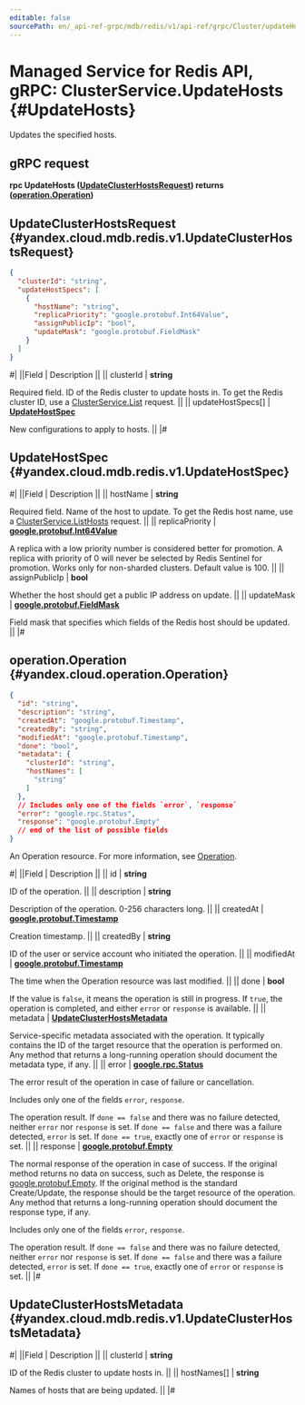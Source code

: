 ```yaml
---
editable: false
sourcePath: en/_api-ref-grpc/mdb/redis/v1/api-ref/grpc/Cluster/updateHosts.md
---
```


# Managed Service for Redis API, gRPC: ClusterService.UpdateHosts {#UpdateHosts}

Updates the specified hosts.

## gRPC request

**rpc UpdateHosts ([UpdateClusterHostsRequest](#yandex.cloud.mdb.redis.v1.UpdateClusterHostsRequest)) returns ([operation.Operation](#yandex.cloud.operation.Operation))**

## UpdateClusterHostsRequest {#yandex.cloud.mdb.redis.v1.UpdateClusterHostsRequest}

```json
{
  "clusterId": "string",
  "updateHostSpecs": [
    {
      "hostName": "string",
      "replicaPriority": "google.protobuf.Int64Value",
      "assignPublicIp": "bool",
      "updateMask": "google.protobuf.FieldMask"
    }
  ]
}
```

#|
||Field | Description ||
|| clusterId | **string**

Required field. ID of the Redis cluster to update hosts in.
To get the Redis cluster ID, use a [ClusterService.List](/docs/managed-redis/api-ref/grpc/Cluster/list#List) request. ||
|| updateHostSpecs[] | **[UpdateHostSpec](#yandex.cloud.mdb.redis.v1.UpdateHostSpec)**

New configurations to apply to hosts. ||
|#

## UpdateHostSpec {#yandex.cloud.mdb.redis.v1.UpdateHostSpec}

#|
||Field | Description ||
|| hostName | **string**

Required field. Name of the host to update.
To get the Redis host name, use a [ClusterService.ListHosts](/docs/managed-redis/api-ref/grpc/Cluster/listHosts#ListHosts) request. ||
|| replicaPriority | **[google.protobuf.Int64Value](https://developers.google.com/protocol-buffers/docs/reference/csharp/class/google/protobuf/well-known-types/int64-value)**

A replica with a low priority number is considered better for promotion.
A replica with priority of 0 will never be selected by Redis Sentinel for promotion.
Works only for non-sharded clusters. Default value is 100. ||
|| assignPublicIp | **bool**

Whether the host should get a public IP address on update. ||
|| updateMask | **[google.protobuf.FieldMask](https://developers.google.com/protocol-buffers/docs/reference/csharp/class/google/protobuf/well-known-types/field-mask)**

Field mask that specifies which fields of the Redis host should be updated. ||
|#

## operation.Operation {#yandex.cloud.operation.Operation}

```json
{
  "id": "string",
  "description": "string",
  "createdAt": "google.protobuf.Timestamp",
  "createdBy": "string",
  "modifiedAt": "google.protobuf.Timestamp",
  "done": "bool",
  "metadata": {
    "clusterId": "string",
    "hostNames": [
      "string"
    ]
  },
  // Includes only one of the fields `error`, `response`
  "error": "google.rpc.Status",
  "response": "google.protobuf.Empty"
  // end of the list of possible fields
}
```

An Operation resource. For more information, see [Operation](/docs/api-design-guide/concepts/operation).

#|
||Field | Description ||
|| id | **string**

ID of the operation. ||
|| description | **string**

Description of the operation. 0-256 characters long. ||
|| createdAt | **[google.protobuf.Timestamp](https://developers.google.com/protocol-buffers/docs/reference/google.protobuf#timestamp)**

Creation timestamp. ||
|| createdBy | **string**

ID of the user or service account who initiated the operation. ||
|| modifiedAt | **[google.protobuf.Timestamp](https://developers.google.com/protocol-buffers/docs/reference/google.protobuf#timestamp)**

The time when the Operation resource was last modified. ||
|| done | **bool**

If the value is `false`, it means the operation is still in progress.
If `true`, the operation is completed, and either `error` or `response` is available. ||
|| metadata | **[UpdateClusterHostsMetadata](#yandex.cloud.mdb.redis.v1.UpdateClusterHostsMetadata)**

Service-specific metadata associated with the operation.
It typically contains the ID of the target resource that the operation is performed on.
Any method that returns a long-running operation should document the metadata type, if any. ||
|| error | **[google.rpc.Status](https://cloud.google.com/tasks/docs/reference/rpc/google.rpc#status)**

The error result of the operation in case of failure or cancellation.

Includes only one of the fields `error`, `response`.

The operation result.
If `done == false` and there was no failure detected, neither `error` nor `response` is set.
If `done == false` and there was a failure detected, `error` is set.
If `done == true`, exactly one of `error` or `response` is set. ||
|| response | **[google.protobuf.Empty](https://developers.google.com/protocol-buffers/docs/reference/google.protobuf#google.protobuf.Empty)**

The normal response of the operation in case of success.
If the original method returns no data on success, such as Delete,
the response is [google.protobuf.Empty](https://developers.google.com/protocol-buffers/docs/reference/google.protobuf#google.protobuf.Empty).
If the original method is the standard Create/Update,
the response should be the target resource of the operation.
Any method that returns a long-running operation should document the response type, if any.

Includes only one of the fields `error`, `response`.

The operation result.
If `done == false` and there was no failure detected, neither `error` nor `response` is set.
If `done == false` and there was a failure detected, `error` is set.
If `done == true`, exactly one of `error` or `response` is set. ||
|#

## UpdateClusterHostsMetadata {#yandex.cloud.mdb.redis.v1.UpdateClusterHostsMetadata}

#|
||Field | Description ||
|| clusterId | **string**

ID of the Redis cluster to update hosts in. ||
|| hostNames[] | **string**

Names of hosts that are being updated. ||
|#
